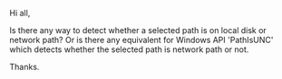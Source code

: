 Hi all,

Is there any way to detect whether a selected path is on local disk or network path? Or is there any equivalent for Windows API 'PathIsUNC' which detects whether the selected path is network path or not.

Thanks.
